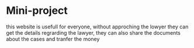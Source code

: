 # Mini-project

this website is usefull for everyone, without approching the lowyer they can get the details regrarding the lawyer,
they can also share the documents about the cases and tranfer the money
